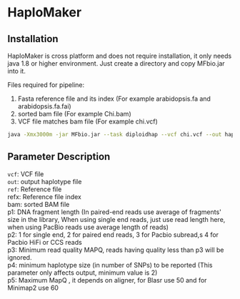 # HaploMaker

## Installation

HaploMaker is cross platform and does not require installation, it only needs java 1.8 or higher environment. Just create a directory and copy MFbio.jar into it.

Files required for pipeline:
1) Fasta reference file and its index (For example arabidopsis.fa and arabidopsis.fa.fai)
2) sorted bam file (For example Chi.bam)
3) VCF file matches bam file (For example chi.vcf)

```bash
java -Xmx3000m -jar MFbio.jar --task diploidhap --vcf chi.vcf --out haplotypes.hap --p1 400 --p2 2 --p3 10 --p4 2 --p5 50 --ref arabidopsis.fa --refx arabidopsis.fa.fai --bam Chi.bam > out.log
```

## Parameter Description

`vcf`: VCF file</br>
`out`: output haplotype file</br>
`ref`: Reference file</br>
refx: Reference file index</br> 
bam: sorted BAM file</br>
p1: DNA fragment length (In paired-end reads use average of fragments' size in the library, When using single end reads, just use read length here, when using PacBio reads use average length of reads)</br>
p2: 1 for single end, 2 for paired end reads, 3 for Pacbio subread,s 4 for Pacbio HiFi or CCS reads</br>
p3: Minimum read quality MAPQ, reads having quality less than p3 will be ignored.</br>
p4: minimum haplotype size (in number of SNPs) to be reported (This parameter only affects output, minimum value is 2)</br>
p5: Maximum MapQ , it depends on aligner, for Blasr use 50 and for Minimap2 use 60</br>


